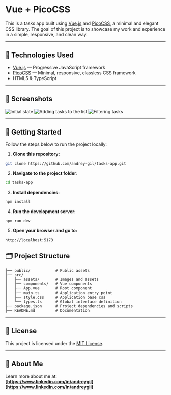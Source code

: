 # Vue + PicoCSS

This is a tasks app built using [Vue.js](https://vuejs.org/) and [PicoCSS](https://picocss.com/), a minimal and elegant CSS library. The goal of this project is to showcase my work and experience in a simple, responsive, and clean way.

---

## 🚀 Technologies Used

- [Vue.js](https://vuejs.org/) — Progressive JavaScript framework
- [PicoCSS](https://picocss.com/) — Minimal, responsive, classless CSS framework
- HTML5 & TypeScript

---

## 📸 Screenshots

<!-- Add your screenshots below, example: -->
![Initial state](https://github.com/user-attachments/assets/c9487db3-bbe6-48e4-9ee7-686a5a304524)
![Adding tasks to the list](https://github.com/user-attachments/assets/5972b835-f8ee-4a2c-90e0-b3301c052f35)
![Filtering tasks](https://github.com/user-attachments/assets/5fab61b8-9eb7-4804-9d59-1db0e48b0944)

---

## 🔧 Getting Started

Follow the steps below to run the project locally:

1. **Clone this repository:**

```bash
git clone https://github.com/andrey-gil/tasks-app.git
```

2. **Navigate to the project folder:**

```bash
cd tasks-app
```


3. **Install dependencies:**

```bash
npm install
```

4. **Run the development server:**

```bash
npm run dev
```


5. **Open your browser and go to:**

```arduino
http://localhost:5173
```

## 🗂️ Project Structure

```
├── public/           # Public assets
├── src/
│   ├── assets/       # Images and assets
│   ├── components/   # Vue components
│   ├── App.vue       # Root component
│   ├── main.ts       # Application entry point
│   ├── style.css     # Application base css
│   └── types.ts      # Global interface definition
├── package.json      # Project dependencies and scripts
├── README.md         # Documentation
```

---

## 📄 License

This project is licensed under the [MIT License](LICENSE).

---

## 💼 About Me

Learn more about me at:  
**[https://www.linkedin.com/in/andreygil](https://www.linkedin.com/in/andreygil)**
